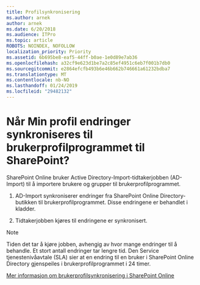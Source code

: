 ```yaml
---
title: Profilsynkronisering
ms.author: arnek
author: arnek
ms.date: 6/20/2018
ms.audience: ITPro
ms.topic: article
ROBOTS: NOINDEX, NOFOLLOW
localization_priority: Priority
ms.assetid: 6b695be8-eaf5-44ff-b0ae-1e0d89e7ab36
ms.openlocfilehash: a32cf9e623d1be7a2c85ef4951c6eb7f001b7db0
ms.sourcegitcommit: e2864efcfb493b6e46b662b746661a61232bdba7
ms.translationtype: MT
ms.contentlocale: nb-NO
ms.lasthandoff: 01/24/2019
ms.locfileid: "29482132"
---
```

# <a name="when-do-my-profile-changes-sync-to-the-sharepoint-user-profile-application"></a>Når Min profil endringer synkroniseres til brukerprofilprogrammet til SharePoint?

SharePoint Online bruker Active Directory-Import-tidtakerjobben (AD-Import) til å importere brukere og grupper til brukerprofilprogrammet. 
  
1. AD-Import synkroniserer endringer fra SharePoint Online Directory-butikken til brukerprofilprogrammet. Disse endringene er behandlet i kladder.
    
2. Tidtakerjobben kjøres til endringene er synkronisert.
    
> [!NOTE]
> Tiden det tar å kjøre jobben, avhengig av hvor mange endringer til å behandle. Et stort antall endringer tar lengre tid. Den Service tjenestenivåavtale (SLA) sier at en endring til en bruker i SharePoint Online Directory gjenspeiles i brukerprofilprogrammet i 24 timer. 
  
[Mer informasjon om brukerprofilsynkronisering i SharePoint Online](https://go.microsoft.com/fwlink/?linkid=875671)
  

